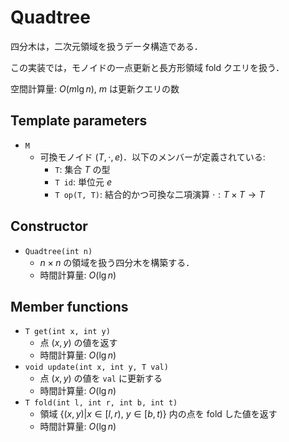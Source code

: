 # Quadtree

四分木は，二次元領域を扱うデータ構造である．

この実装では，モノイドの一点更新と長方形領域 fold クエリを扱う．

空間計算量: $O(m\lg n)$, $m$ は更新クエリの数

## Template parameters

- `M`
    - 可換モノイド $(T, \cdot, e)$．以下のメンバーが定義されている:
        - `T`: 集合 $T$ の型
        - `T id`: 単位元 $e$
        - `T op(T, T)`: 結合的かつ可換な二項演算 $\cdot: T \times T \rightarrow T$

## Constructor

- `Quadtree(int n)`
    - $n \times n$ の領域を扱う四分木を構築する．
    - 時間計算量: $O(\lg n)$

## Member functions

- `T get(int x, int y)`
    - 点 $(x, y)$ の値を返す
    - 時間計算量: $O(\lg n)$
- `void update(int x, int y, T val)`
    - 点 $(x, y)$ の値を `val` に更新する
    - 時間計算量: $O(\lg n)$
- `T fold(int l, int r, int b, int t)`
    - 領域 $\{(x, y) | x \in [l, r),\ y \in [b, t)\}$ 内の点を fold した値を返す
    - 時間計算量: $O(\lg n)$